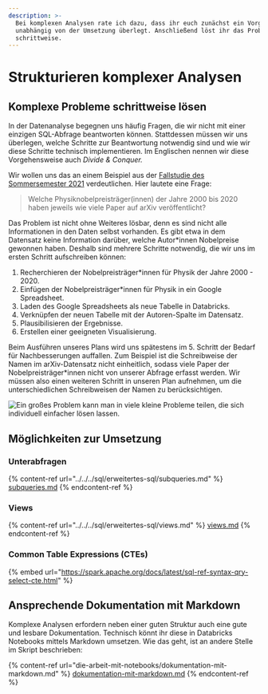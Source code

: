 ```yaml
---
description: >-
  Bei komplexen Analysen rate ich dazu, dass ihr euch zunächst ein Vorgehen
  unabhängig von der Umsetzung überlegt. Anschließend löst ihr das Problem
  schrittweise.
---
```


# Strukturieren komplexer Analysen

## Komplexe Probleme schrittweise lösen

In der Datenanalyse begegnen uns häufig Fragen, die wir nicht mit einer einzigen SQL-Abfrage beantworten können. Stattdessen müssen wir uns überlegen, welche Schritte zur Beantwortung notwendig sind und wie wir diese Schritte technisch implementieren. Im Englischen nennen wir diese Vorgehensweise auch _Divide & Conquer._

Wir wollen uns das an einem Beispiel aus der [Fallstudie des Sommersemester 2021](../../../datensaetze-und-uebungen/datensaetze/arxiv-papers.md) verdeutlichen. Hier lautete eine Frage:

> Welche Physiknobelpreisträger(innen) der Jahre 2000 bis 2020 haben jeweils wie viele Paper auf arXiv veröffentlicht?

Das Problem ist nicht ohne Weiteres lösbar, denn es sind nicht alle Informationen in den Daten selbst vorhanden. Es gibt etwa in dem Datensatz keine Information darüber, welche Autor\*innen Nobelpreise gewonnen haben. Deshalb sind mehrere Schritte notwendig, die wir uns im ersten Schritt aufschreiben können:

1. Recherchieren der Nobelpreisträger\*innen für Physik der Jahre 2000 - 2020.
2. Einfügen der Nobelpreisträger\*innen für Physik in ein Google Spreadsheet.
3. Laden des Google Spreadsheets als neue Tabelle in Databricks.
4. Verknüpfen der neuen Tabelle mit der Autoren-Spalte im Datensatz.
5. Plausibilisieren der Ergebnisse.
6. Erstellen einer geeigneten Visualisierung.

Beim Ausführen unseres Plans wird uns spätestens im 5. Schritt der Bedarf für Nachbesserungen auffallen. Zum Beispiel ist die Schreibweise der Namen im arXiv-Datensatz nicht einheitlich, sodass viele Paper der Nobelpreisträger\*innen nicht von unserer Abfrage erfasst werden. Wir müssen also einen weiteren Schritt in unseren Plan aufnehmen, um die unterschiedlichen Schreibweisen der Namen zu berücksichtigen.

![Ein großes Problem kann man in viele kleine Probleme teilen, die sich individuell einfacher lösen lassen.](../../../.gitbook/assets/divide\_and\_conquer.png)

## Möglichkeiten zur Umsetzung

### Unterabfragen

{% content-ref url="../../../sql/erweitertes-sql/subqueries.md" %}
[subqueries.md](../../../sql/erweitertes-sql/subqueries.md)
{% endcontent-ref %}

### Views

{% content-ref url="../../../sql/erweitertes-sql/views.md" %}
[views.md](../../../sql/erweitertes-sql/views.md)
{% endcontent-ref %}

### Common Table Expressions (CTEs)

{% embed url="https://spark.apache.org/docs/latest/sql-ref-syntax-qry-select-cte.html" %}

## Ansprechende Dokumentation mit Markdown

Komplexe Analysen erfordern neben einer guten Struktur auch eine gute und lesbare Dokumentation. Technisch könnt ihr diese in Databricks Notebooks mittels Markdown umsetzen. Wie das geht, ist an andere Stelle im Skript beschrieben:

{% content-ref url="die-arbeit-mit-notebooks/dokumentation-mit-markdown.md" %}
[dokumentation-mit-markdown.md](die-arbeit-mit-notebooks/dokumentation-mit-markdown.md)
{% endcontent-ref %}

